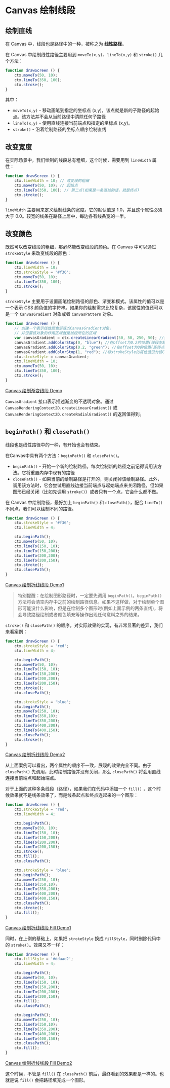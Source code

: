 Canvas 绘制线段
===

## 绘制直线

在 Canvas 中，线段也是路径中的一种，被称之为 **线性路径**。

在 Canvas 中绘制线性路径主要用到 `moveTo(x,y)`、`lineTo(x,y)` 和 `stroke()` 几个方法：

```js
function drawScreen () {
    ctx.moveTo(50, 10);
    ctx.lineTo(350, 100);
    ctx.stroke();
}
```

其中：

- `moveTo(x,y)` - 移动画笔到指定的坐标点 (x,y)，该点就是新的子路径的起始点。该方法并不会从当前路径中清除任何子路径
- `lineTo(x,y)` - 使用直线连接当前端点和指定的坐标点 (x,y)。
- `stroke()` - 沿着绘制路径的坐标点顺序绘制直线

## 改变宽度

在实际场景中，我们绘制的线段总有粗细，这个时候，需要用到 `lineWidth` 属性：

```js
function drawScreen () {
    ctx.lineWidth = 10; // 改变线的粗细 
    ctx.moveTo(50, 10); // 起始点 
    ctx.lineTo(350, 100); // 第二点(如果是一条直线的话，就是终点) 
    ctx.stroke(); 
}
```

`lineWidth` 主要用来定义绘制线条的宽度。它的默认值是 1.0，并且这个属性必须大于 0.0。较宽的线条在路径上居中，每边各有线条宽的一半。

## 改变颜色

既然可以改变线段的粗细，那必然能改变线段的颜色。在 Canvas 中可以通过 `strokeStyle` 来改变线段的颜色：

```js
function drawScreen () {
    ctx.lineWidth = 10; 
    ctx.strokeStyle = '#f36'; 
    ctx.moveTo(50, 10); 
    ctx.lineTo(350, 100); 
    ctx.stroke(); 
}
```

`strokeStyle` 主要用于设置画笔绘制路径的颜色、渐变和模式。该属性的值可以是一个表示 CSS 颜色值的字符串。如果你的绘制需求比较复杂，该属性的值还可以是一个 `CanvasGradient` 对象或者 `CanvasPattern` 对象。

```js
function drawScreen () { 
    // 创建一个表示线性颜色渐变的CanvasGradient对象， 
    // 并设置该对象的作用区域就是线段所在的区域 
    var canvasGradient = ctx.createLinearGradient(50, 50, 250, 50); //在offset为0的位置(即起点位置)添加一个蓝色的渐变 
    canvasGradient.addColorStop(0, "blue"); //在offset为0.2的位置(线段左起20%的位置)添加一个绿色的渐变 
    canvasGradient.addColorStop(0.2, "green"); //在offset为0的位置(即终点位置)添加一个红色的渐变 
    canvasGradient.addColorStop(1, "red"); //将strokeStyle的属性值设为该CanvasGradient对象 
    ctx.strokeStyle = canvasGradient; 
    ctx.lineWidth = 10; 
    ctx.moveTo(50, 10); 
    ctx.lineTo(350, 100); 
    ctx.stroke(); 
}
```

[Canvas 绘制渐变线段 Demo](https://jsfiddle.net/guihua/jey0tu0r/)

`CanvasGradient` 接口表示描述渐变的不透明对象。通过 `CanvasRenderingContext2D.createLinearGradient()` 或 `CanvasRenderingContext2D.createRadialGradient()` 的返回值得到。

## `beginPath()` 和 `closePath()`

线段也是线性路径中的一种，有开始也会有结束。

在Canvas中具有两个方法：`beginPath()` 和 `closePath()`。

- `beginPath()` - 开始一个新的绘制路径。每次绘制新的路径之前记得调用该方法。它将重置内存中现有的路径
- `closePath()` - 如果当前的绘制路径是打开的，则关闭掉该绘制路径。此外，调用该方法时，它会尝试用直线边接当前端点与起始端点来关闭路径，但如果图形已经关闭（比如先调用 `stroke()`）或者只有一个点，它会什么都不做。

在 Canvas 中绘制路径，最好加上 `beginPath()` 和 `closePath()`，配合 `lineTo()` 不同点，我们可以绘制不同的路径。

```js
function drawScreen () {
    ctx.strokeStyle = '#f36';
    ctx.lineWidth = 4;

    ctx.beginPath();
    ctx.moveTo(50, 10);
    ctx.lineTo(150, 10);
    ctx.lineTo(150,200);
    ctx.lineTo(200,200);
    ctx.lineTo(200,150);
    ctx.stroke();
    ctx.closePath();
}
```

[Canvas 绘制折线线段 Demo1](https://jsfiddle.net/guihua/u5emkmv4/1/)

> 特别提醒：在绘制图形路径时，一定要先调用 `beginPath()`。`beginPath()` 方法将会清空内存中之前的绘制路径信息。如果不这样做，对于绘制单个图形可能没什么影响，但是在绘制多个图形时(例如上面示例的两条直线)，将会导致路径绘制或者颜色填充等操作出现任何意料之外的结果。

`stroke()` 和 `closePath()` 的顺序，对实际效果的实现，有非常显著的差异，我们来看案例：

```js
function drawScreen () {
    ctx.strokeStyle = 'red'; 
    ctx.lineWidth = 4; 

    ctx.beginPath(); 
    ctx.moveTo(50, 10); 
    ctx.lineTo(150, 10); 
    ctx.lineTo(150,200); 
    ctx.lineTo(200,200); 
    ctx.lineTo(200,150); 
    ctx.stroke(); 
    ctx.closePath(); 

    ctx.strokeStyle = 'blue'; 
    ctx.beginPath(); 
    ctx.moveTo(250, 10); 
    ctx.lineTo(350,10); 
    ctx.lineTo(350,200); 
    ctx.lineTo(400,200); 
    ctx.lineTo(400,150); 
    ctx.closePath(); 
    ctx.stroke(); 
}
```

[Canvas 绘制折线线段 Demo2](https://jsfiddle.net/guihua/5qqkruno/3/)

从上面案例可以看出，两个属性的顺序不一致，展现的效果完全不同。由于 `closePath()` 先调用，此时绘制路径并没有关闭，那么 `closePath()` 将会用直线连接当前端点和起始端点。

对于上面的这种多条线段（路径），如果我们在代码中添加一个 `fill()` ，这个时候效果就不是线条效果了，而是线条起点和终点连起来的一个图形：

```js
function drawScreen () {
    ctx.strokeStyle = 'red';
    ctx.lineWidth = 4;

    ctx.beginPath();
    ctx.moveTo(50, 10);
    ctx.lineTo(150, 10);
    ctx.lineTo(150,200);
    ctx.lineTo(200,200);
    ctx.lineTo(200,150);   
    ctx.stroke();
    ctx.fill();
    ctx.closePath();    

    ctx.strokeStyle = 'blue';
    ctx.beginPath();
    ctx.moveTo(250, 10);
    ctx.lineTo(350,10);
    ctx.lineTo(350,200);
    ctx.lineTo(400,200);
    ctx.lineTo(400,150);
    ctx.closePath();
    ctx.stroke();
    ctx.fill();
}
```

[Canvas 绘制折线线段 Fill Demo1](https://jsfiddle.net/guihua/p44sespn/1/)

同时，在上例的基础上，如果把 `strokeStyle` 换成 `fillStyle`，同时删除代码中的 `stroke()`。效果又不一样：

```js
function drawScreen () {
    ctx.fillStyle = '#ddaae2';
    ctx.lineWidth = 4;

    ctx.beginPath();
    ctx.moveTo(50, 10);
    ctx.lineTo(150, 10);
    ctx.lineTo(150,200);
    ctx.lineTo(200,200);
    ctx.lineTo(200,150);   
    ctx.fill();
    ctx.closePath();    

    ctx.beginPath();
    ctx.moveTo(250, 10);
    ctx.lineTo(350,10);
    ctx.lineTo(350,200);
    ctx.lineTo(400,200);
    ctx.lineTo(400,150);
    ctx.closePath();
    ctx.fill();
}
```

[Canvas 绘制折线线段 Fill Demo2](https://jsfiddle.net/guihua/p44sespn/2/)

这个时候，不管是 `fill()` 在 `closePath()` 前后，最终看到的效果都是一样的。也就是说 `fill()` 会把路径填充成一个图形。
